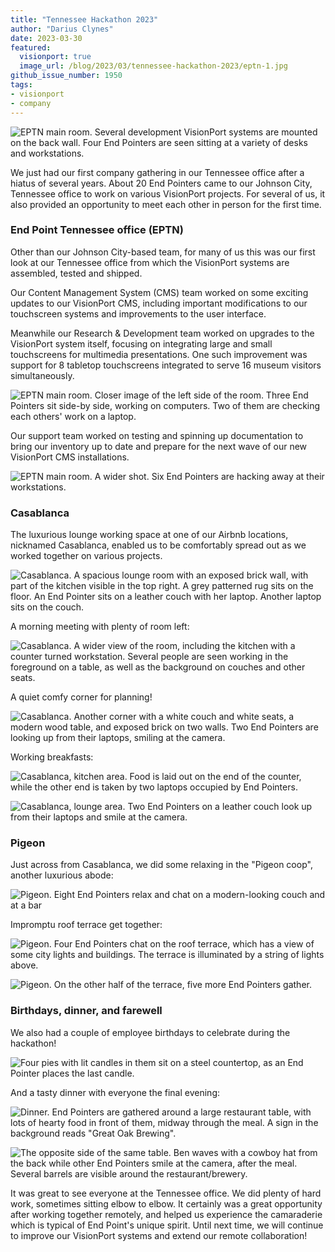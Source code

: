 ```yaml
---
title: "Tennessee Hackathon 2023"
author: "Darius Clynes"
date: 2023-03-30
featured:
  visionport: true
  image_url: /blog/2023/03/tennessee-hackathon-2023/eptn-1.jpg
github_issue_number: 1950
tags:
- visionport
- company
---
```


![EPTN main room. Several development VisionPort systems are mounted on the back wall. Four End Pointers are seen sitting at a variety of desks and workstations.](/blog/2023/03/tennessee-hackathon-2023/eptn-1.jpg)

We just had our first company gathering in our Tennessee office after a hiatus of several years. About 20 End Pointers came to our Johnson City, Tennessee office to work on various VisionPort projects. For several of us, it also provided an opportunity to meet each other in person for the first time.

### End Point Tennessee office (EPTN)

Other than our Johnson City-based team, for many of us this was our first look at our Tennessee office from which the VisionPort systems are assembled, tested and shipped.

Our Content Management System (CMS) team worked on some exciting updates to our VisionPort CMS, including important modifications to our touchscreen systems and improvements to the user interface.

Meanwhile our Research & Development team worked on upgrades to the VisionPort system itself, focusing on integrating large and small touchscreens for multimedia presentations. One such improvement was support for 8 tabletop touchscreens integrated to serve 16 museum visitors simultaneously.

![EPTN main room. Closer image of the left side of the room. Three End Pointers sit side-by side, working on computers. Two of them are checking each others' work on a laptop.](/blog/2023/03/tennessee-hackathon-2023/eptn-3.jpg)

Our support team worked on testing and spinning up documentation to bring our inventory up to date and prepare for the next wave of our new VisionPort CMS installations.

![EPTN main room. A wider shot. Six End Pointers are hacking away at their workstations.](/blog/2023/03/tennessee-hackathon-2023/eptn-4.jpg)

### Casablanca

The luxurious lounge working space at one of our Airbnb locations, nicknamed Casablanca, enabled us to be comfortably spread out as we worked together on various projects.

![Casablanca. A spacious lounge room with an exposed brick wall, with part of the kitchen visible in the top right. A grey patterned rug sits on the floor. An End Pointer sits on a leather couch with her laptop. Another laptop sits on the couch.](/blog/2023/03/tennessee-hackathon-2023/cbl-1.jpg)

A morning meeting with plenty of room left:

![Casablanca. A wider view of the room, including the kitchen with a counter turned workstation. Several people are seen working in the foreground on a table, as well as the background on couches and other seats.](/blog/2023/03/tennessee-hackathon-2023/cbl-2.jpg)

A quiet comfy corner for planning!

![Casablanca. Another corner with a white couch and white seats, a modern wood table, and exposed brick on two walls. Two End Pointers are looking up from their laptops, smiling at the camera.](/blog/2023/03/tennessee-hackathon-2023/cbl-3.jpg)

Working breakfasts:

![Casablanca, kitchen area. Food is laid out on the end of the counter, while the other end is taken by two laptops occupied by End Pointers.](/blog/2023/03/tennessee-hackathon-2023/cbl-4.jpg)

![Casablanca, lounge area. Two End Pointers on a leather couch look up from their laptops and smile at the camera.](/blog/2023/03/tennessee-hackathon-2023/cbl-5.jpg)

### Pigeon

Just across from Casablanca, we did some relaxing in the "Pigeon coop", another luxurious abode:

![Pigeon. Eight End Pointers relax and chat on a modern-looking couch and at a bar](/blog/2023/03/tennessee-hackathon-2023/pigeon-1.jpg)

Impromptu roof terrace get together:

![Pigeon. Four End Pointers chat on the roof terrace, which has a view of some city lights and buildings. The terrace is illuminated by a string of lights above.](/blog/2023/03/tennessee-hackathon-2023/pigeon-2.jpg)

![Pigeon. On the other half of the terrace, five more End Pointers gather.](/blog/2023/03/tennessee-hackathon-2023/pigeon-3.jpg)

### Birthdays, dinner, and farewell

We also had a couple of employee birthdays to celebrate during the hackathon!

![Four pies with lit candles in them sit on a steel countertop, as an End Pointer places the last candle.](/blog/2023/03/tennessee-hackathon-2023/birthday-1.jpg)

And a tasty dinner with everyone the final evening:

![Dinner. End Pointers are gathered around a large restaurant table, with lots of hearty food in front of them, midway through the meal. A sign in the background reads "Great Oak Brewing".](/blog/2023/03/tennessee-hackathon-2023/dinner-1.jpg)

![The opposite side of the same table. Ben waves with a cowboy hat from the back while other End Pointers smile at the camera, after the meal. Several barrels are visible around the restaurant/brewery.](/blog/2023/03/tennessee-hackathon-2023/dinner-3.jpg)

It was great to see everyone at the Tennessee office. We did plenty of hard work, sometimes sitting elbow to elbow. It certainly was a great opportunity after working together remotely, and helped us experience the camaraderie which is typical of End Point's unique spirit. Until next time, we will continue to improve our VisionPort systems and extend our remote collaboration!

